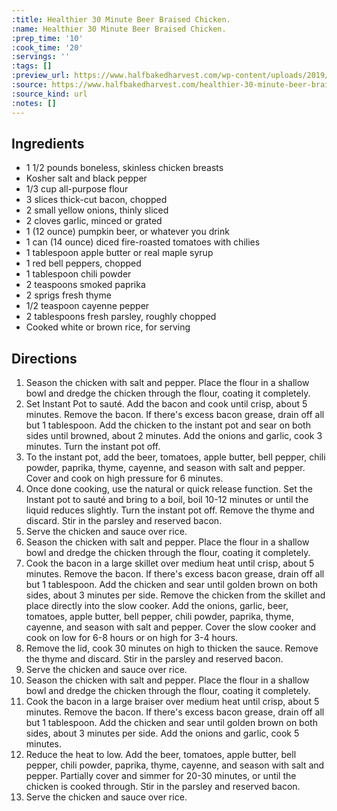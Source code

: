 ```yaml
---
:title: Healthier 30 Minute Beer Braised Chicken.
:name: Healthier 30 Minute Beer Braised Chicken.
:prep_time: '10'
:cook_time: '20'
:servings: ''
:tags: []
:preview_url: https://www.halfbakedharvest.com/wp-content/uploads/2019/10/Healthier-30-Minute-Beer-Braised-Chicken-5.jpg
:source: https://www.halfbakedharvest.com/healthier-30-minute-beer-braised-chicken/
:source_kind: url
:notes: []
---
```


## Ingredients
- 1 1/2 pounds boneless, skinless chicken breasts
- Kosher salt and black pepper
- 1/3 cup all-purpose flour
- 3 slices thick-cut bacon, chopped
- 2  small yellow onions, thinly sliced
- 2 cloves garlic, minced or grated
- 1 (12 ounce) pumpkin beer, or whatever you drink
- 1 can (14 ounce) diced fire-roasted tomatoes with chilies
- 1 tablespoon apple butter or real maple syrup
- 1  red bell peppers, chopped
- 1 tablespoon chili powder
- 2 teaspoons smoked paprika
- 2 sprigs fresh thyme
- 1/2 teaspoon cayenne pepper
- 2 tablespoons fresh parsley, roughly chopped
- Cooked white or brown rice, for serving


## Directions
1. Season the chicken with salt and pepper. Place the flour in a shallow bowl and dredge the chicken through the flour, coating it completely.
2. Set Instant Pot to sauté. Add the bacon and cook until crisp, about 5 minutes. Remove the bacon. If there's excess bacon grease, drain off all but 1 tablespoon. Add the chicken to the instant pot and sear on both sides until browned, about 2 minutes. Add the onions and garlic, cook 3 minutes. Turn the instant pot off.
3. To the instant pot, add the beer, tomatoes, apple butter, bell pepper, chili powder, paprika, thyme, cayenne, and season with salt and pepper. Cover and cook on high pressure for 6 minutes.
4. Once done cooking, use the natural or quick release function. Set the Instant pot to sauté and bring to a boil, boil 10-12 minutes or until the liquid reduces slightly. Turn the instant pot off. Remove the thyme and discard. Stir in the parsley and reserved bacon.
5. Serve the chicken and sauce over rice.
6. Season the chicken with salt and pepper. Place the flour in a shallow bowl and dredge the chicken through the flour, coating it completely.
7. Cook the bacon in a large skillet over medium heat until crisp, about 5 minutes. Remove the bacon. If there's excess bacon grease, drain off all but 1 tablespoon. Add the chicken and sear until golden brown on both sides, about 3 minutes per side. Remove the chicken from the skillet and place directly into the slow cooker. Add the onions, garlic, beer, tomatoes, apple butter, bell pepper, chili powder, paprika, thyme, cayenne, and season with salt and pepper. Cover the slow cooker and cook on low for 6-8 hours or on high for 3-4 hours.
8. Remove the lid, cook 30 minutes on high to thicken the sauce. Remove the thyme and discard. Stir in the parsley and reserved bacon.
9. Serve the chicken and sauce over rice.
10. Season the chicken with salt and pepper. Place the flour in a shallow bowl and dredge the chicken through the flour, coating it completely.
11. Cook the bacon in a large braiser over medium heat until crisp, about 5 minutes. Remove the bacon. If there's excess bacon grease, drain off all but 1 tablespoon. Add the chicken and sear until golden brown on both sides, about 3 minutes per side. Add the onions and garlic, cook 5 minutes.
12. Reduce the heat to low. Add the beer, tomatoes, apple butter, bell pepper, chili powder, paprika, thyme, cayenne, and season with salt and pepper. Partially cover and simmer for 20-30 minutes, or until the chicken is cooked through. Stir in the parsley and reserved bacon.
13. Serve the chicken and sauce over rice.

